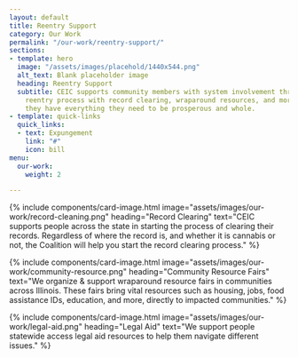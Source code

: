 ```yaml
---
layout: default
title: Reentry Support
category: Our Work
permalink: "/our-work/reentry-support/"
sections:
- template: hero
  image: "/assets/images/placehold/1440x544.png"
  alt_text: Blank placeholder image
  heading: Reentry Support
  subtitle: CEIC supports community members with system involvement throughout the
    reentry process with record clearing, wraparound resources, and more, to ensure
    they have everything they need to be prosperous and whole.
- template: quick-links
  quick_links:
  - text: Expungement
    link: "#"
    icon: bill
menu:
  our-work:
    weight: 2

---
```

{% include components/card-image.html
    image="assets/images/our-work/record-cleaning.png"
    heading="Record Clearing"
    text="CEIC supports people across the state in starting the process of clearing their records. Regardless of where the record is, and whether it is cannabis or not, the Coalition will help you start the record clearing process."
  %}

  {% include components/card-image.html
    image="assets/images/our-work/community-resource.png"
    heading="Community Resource Fairs"
    text="We organize & support wraparound resource fairs in communities across Illinois. These fairs bring vital resources such as housing, jobs, food assistance IDs, education, and more, directly to impacted communities."
  %}

  {% include components/card-image.html
    image="assets/images/our-work/legal-aid.png"
    heading="Legal Aid"
    text="We support people statewide access legal aid resources to help them navigate different issues."
  %}
